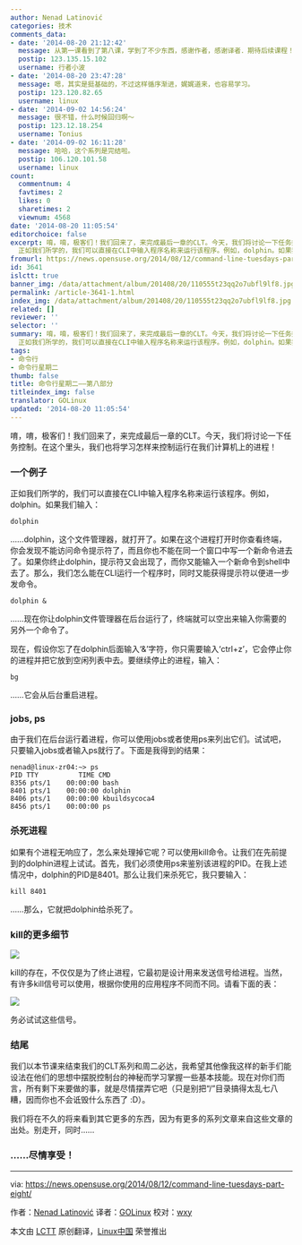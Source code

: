 ```yaml
---
author: Nenad Latinović
categories: 技术
comments_data:
- date: '2014-08-20 21:12:42'
  message: 从第一课看到了第八课，学到了不少东西，感谢作者，感谢译者．期待后续课程！感谢！
  postip: 123.135.15.102
  username: 行者小波
- date: '2014-08-20 23:47:28'
  message: 嗯，其实是挺基础的，不过这样循序渐进，娓娓道来，也容易学习。
  postip: 123.120.82.65
  username: linux
- date: '2014-09-02 14:56:24'
  message: 很不错，什么时候回归啊～
  postip: 123.12.18.254
  username: Tonius
- date: '2014-09-02 16:11:28'
  message: 哈哈，这个系列是完结啦。
  postip: 106.120.101.58
  username: linux
count:
  commentnum: 4
  favtimes: 2
  likes: 0
  sharetimes: 2
  viewnum: 4568
date: '2014-08-20 11:05:54'
editorchoice: false
excerpt: 唷，唷，极客们！我们回来了，来完成最后一章的CLT。今天，我们将讨论一下任务控制。在这个里头，我们也将学习怎样来控制运行在我们计算机上的进程！ 一个例子
  正如我们所学的，我们可以直接在CLI中输入程序名称来运行该程序。例如，dolphin。如果我们输入： dolphin  dolphin，这个文件管理器，就打开了。如果在这个进程打开时你查看终端，你会发现不能访问命令提示符了，而且你也不能在同一个窗口中写一个新命令进去了。如果你终止dolphin，提示符又会出现了，而你又能输入一个新命令到shell中去了。那么，我们怎么能在CLI运行一个程序
fromurl: https://news.opensuse.org/2014/08/12/command-line-tuesdays-part-eight/
id: 3641
islctt: true
banner_img: /data/attachment/album/201408/20/110555t23qq2o7ubfl9lf8.jpg
permalink: /article-3641-1.html
index_img: /data/attachment/album/201408/20/110555t23qq2o7ubfl9lf8.jpg.thumb.jpg
related: []
reviewer: ''
selector: ''
summary: 唷，唷，极客们！我们回来了，来完成最后一章的CLT。今天，我们将讨论一下任务控制。在这个里头，我们也将学习怎样来控制运行在我们计算机上的进程！ 一个例子
  正如我们所学的，我们可以直接在CLI中输入程序名称来运行该程序。例如，dolphin。如果我们输入： dolphin  dolphin，这个文件管理器，就打开了。如果在这个进程打开时你查看终端，你会发现不能访问命令提示符了，而且你也不能在同一个窗口中写一个新命令进去了。如果你终止dolphin，提示符又会出现了，而你又能输入一个新命令到shell中去了。那么，我们怎么能在CLI运行一个程序
tags:
- 命令行
- 命令行星期二
thumb: false
title: 命令行星期二——第八部分
titleindex_img: false
translator: GOLinux
updated: '2014-08-20 11:05:54'
---
```


唷，唷，极客们！我们回来了，来完成最后一章的CLT。今天，我们将讨论一下任务控制。在这个里头，我们也将学习怎样来控制运行在我们计算机上的进程！


### 一个例子


正如我们所学的，我们可以直接在CLI中输入程序名称来运行该程序。例如，dolphin。如果我们输入：



```
dolphin

```

……dolphin，这个文件管理器，就打开了。如果在这个进程打开时你查看终端，你会发现不能访问命令提示符了，而且你也不能在同一个窗口中写一个新命令进去了。如果你终止dolphin，提示符又会出现了，而你又能输入一个新命令到shell中去了。那么，我们怎么能在CLI运行一个程序时，同时又能获得提示符以便进一步发命令。



```
dolphin &

```

……现在你让dolphin文件管理器在后台运行了，终端就可以空出来输入你需要的另外一个命令了。


现在，假设你忘了在dolphin后面输入‘&’字符，你只需要输入‘ctrl+z’，它会停止你的进程并把它放到空闲列表中去。要继续停止的进程，输入：



```
bg

```

……它会从后台重启进程。


### jobs, ps


由于我们在后台运行着进程，你可以使用jobs或者使用ps来列出它们。试试吧，只要输入jobs或者输入ps就行了。下面是我得到的结果：



```
nenad@linux-zr04:~> ps
PID TTY          TIME CMD
8356 pts/1    00:00:00 bash
8401 pts/1    00:00:00 dolphin
8406 pts/1    00:00:00 kbuildsycoca4
8456 pts/1    00:00:00 ps

```

### 杀死进程


如果有个进程无响应了，怎么来处理掉它呢？可以使用kill命令。让我们在先前提到的dolphin进程上试试。首先，我们必须使用ps来鉴别该进程的PID。在我上述情况中，dolphin的PID是8401。那么让我们来杀死它，我只要输入：



```
kill 8401

```

……那么，它就把dolphin给杀死了。


### kill的更多细节


![](/data/attachment/album/201408/20/110555t23qq2o7ubfl9lf8.jpg)


kill的存在，不仅仅是为了终止进程，它最初是设计用来发送信号给进程。当然，有许多kill信号可以使用，根据你使用的应用程序不同而不同。请看下面的表：


![](/data/attachment/album/201408/20/110558asxscxkoaenswzek.png)


务必试试这些信号。


### 结尾


我们以本节课来结束我们的CLT系列和周二必达，我希望其他像我这样的新手们能设法在他们的思想中摆脱控制台的神秘而学习掌握一些基本技能。现在对你们而言，所有剩下来要做的事，就是尽情摆弄它吧（只是别把“/”目录搞得太乱七八糟，因而你也不会诋毁什么东西了 :D）。


我们将在不久的将来看到其它更多的东西，因为有更多的系列文章来自这些文章的出处。别走开，同时……


### ……尽情享受！




---


via: <https://news.opensuse.org/2014/08/12/command-line-tuesdays-part-eight/>


作者：[Nenad Latinović](https://news.opensuse.org/author/holden87/) 译者：[GOLinux](https://github.com/GOLinux) 校对：[wxy](https://github.com/wxy)


本文由 [LCTT](https://github.com/LCTT/TranslateProject) 原创翻译，[Linux中国](http://linux.cn/) 荣誉推出